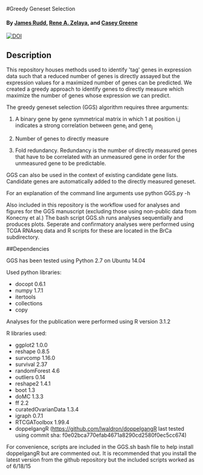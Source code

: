 #Greedy Geneset Selection

#### By [James Rudd](http://www.dartmouth.edu/~doherty/personnel.html), [Rene A. Zelaya](http://www.greenelab.com/lab-members), and [Casey Greene](http://www.greenelab.com/)

[![DOI](https://zenodo.org/badge/18768/greenelab/greedy-geneset-selection.svg)](https://zenodo.org/badge/latestdoi/18768/greenelab/greedy-geneset-selection)

## Description

This repository houses methods used to identify 'tag' genes in expression data such that a reduced number of genes is directly assayed but the expression values for a maximized number of genes can be predicted. We created a greedy approach to identify genes to directly measure which maximize the number of genes whose expression we can predict.

The greedy geneset selection (GGS) algorithm requires three arguments:

1. A binary gene by gene symmetrical matrix in which 1 at position 	i,j indicates a strong correlation between gene<sub>i</sub> and gene<sub>j</sub>

2. Number of genes to directly measure

3. Fold redundancy. Redundancy is the number of directly measured genes that have to be correlated with an unmeasured gene in order for the unmeasured gene to be predictable. 

GGS can also be used in the context of existing candidate gene 
lists. Candidate genes are automatically added to the directly
measured geneset. 

For an explanation of the command line arguments use
python GGS.py -h 






Also included in this repository is the workflow used for analyses and figures for the GGS manuscript (excluding those using non-public data from Konecny et al.) The bash script GGS.sh runs analyses sequentially and produces plots. Seperate and confirmatory analyses were performed using TCGA RNAseq data and R scripts for these are located in the BrCa subdirectory. 

##Dependencies

GGS has been tested using Python 2.7 on Ubuntu 14.04

Used python libraries:

-  docopt 0.6.1
-  numpy 1.7.1
-  itertools
-  collections
-  copy



Analyses  for the publication were performed using R version 3.1.2

R libraries used:

-  ggplot2 1.0.0
-  reshape 0.8.5
-  survcomp 1.16.0
-  survival 2.37
-  randomForest 4.6
-  outliers 0.14
-  reshape2 1.4.1
-  boot 1.3
-  doMC 1.3.3
-  ff 2.2
-  curatedOvarianData 1.3.4
-  igraph 0.7.1
- RTCGAToolbox 1.99.4
-  doppelgangR (https://github.com/lwaldron/doppelgangR  last tested using commit sha: f0e02bca770efab4671a8290cd2580f0ec5cc674)
    

For convenience, scripts are included in the GGS.sh bash file to help install doppelgangR but are commented out. It is recommended that you install the latest version from the github repository but the included scripts worked as of 6/18/15
